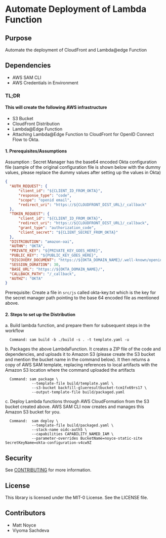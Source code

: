 # Automate Deployment of Lambda Function

## Purpose

Automate the deployment of CloudFront and Lambda@edge Function

## Dependencies

- AWS SAM CLI
- AWS Credentials in Environment

### TL;DR

#### This will create the following AWS infrastructure

- S3 Bucket
- CloudFront Distribution
- Lambda@Edge Function
- Attaching Lambda@Edge Function to CloudFront for OpenID Connect Flow to Okta.


#### 1. Prerequisites/Assumptions

  Assumption : Secret Manager has the base64 encoded Okta configuration file (sample of the original configuration file is shown below with the dummy values, please replace the dummy values after setting up the values in Okta)

  ```json
{
	"AUTH_REQUEST": {
		"client_id": "${CLIENT_ID_FROM_OKTA}",
		"response_type": "code",
		"scope": "openid email",
		"redirect_uri": "https://${CLOUDFRONT_DIST_URL}/_callback"
	},
	"TOKEN_REQUEST": {
		"client_id": "${CLIENT_ID_FROM_OKTA}",
		"redirect_uri": "https://${CLOUDFRONT_DIST_URL}/_callback",
		"grant_type": "authorization_code",
		"client_secret": "${CLIENT_SECRET_FROM_OKTA}"
	},
	"DISTRIBUTION": "amazon-oai",
	"AUTHN": "OKTA",
	"PRIVATE_KEY": "${PRIVATE_KEY_GOES_HERE}",
	"PUBLIC_KEY": "${PUBLIC_KEY_GOES_HERE}",
	"DISCOVERY_DOCUMENT": "https://${OKTA_DOMAIN_NAME}/.well-known/openid-configuration",
	"SESSION_DURATION": 30,
	"BASE_URL": "https://${OKTA_DOMAIN_NAME}/",
	"CALLBACK_PATH": "/_callback",
	"AUTHZ": "OKTA"
}
```

  Prerequisite: Create a file in `src/js` called okta-key.txt which is the key for the secret manager path pointing to the base 64 encoded file as mentioned above.

#### 2. Steps to set up the Distribution

  a. Build lambda function, and prepare them for subsequent steps in the workflow
  
      Command: sam build -b ./build -s . -t template.yaml -u

  b. Packages the above LambdaFunction. It creates a ZIP file of the code and dependencies, and uploads it to Amazon S3 (please create the S3 bucket and mention the bucket name in the command below). It then returns a copy of AWS SAM template, replacing references to local artifacts with the Amazon S3 location where the command uploaded the artifacts

      Command: sam package \
                --template-file build/template.yaml \
                --s3-bucket backfill-glueresultbucket-tcm1fx69rs17 \
                --output-template-file build/packaged.yaml

  c. Deploy Lambda functions through AWS CloudFormation from the S3 bucket created above. AWS SAM CLI now creates and manages this Amazon S3 bucket for you.

      Command:  sam deploy \
                --template-file build/packaged.yaml \
                --stack-name oidc-auth5 \
                --capabilities CAPABILITY_NAMED_IAM \
				--parameter-overrides BucketName=noyce-static-site SecretKeyName=okta-configuration-v4cw9Z

## Security

See [CONTRIBUTING](CONTRIBUTING.md#security-issue-notifications) for more information.

## License

This library is licensed under the MIT-0 License. See the LICENSE file.

## Contributors

- Matt Noyce
- Viyoma Sachdeva

